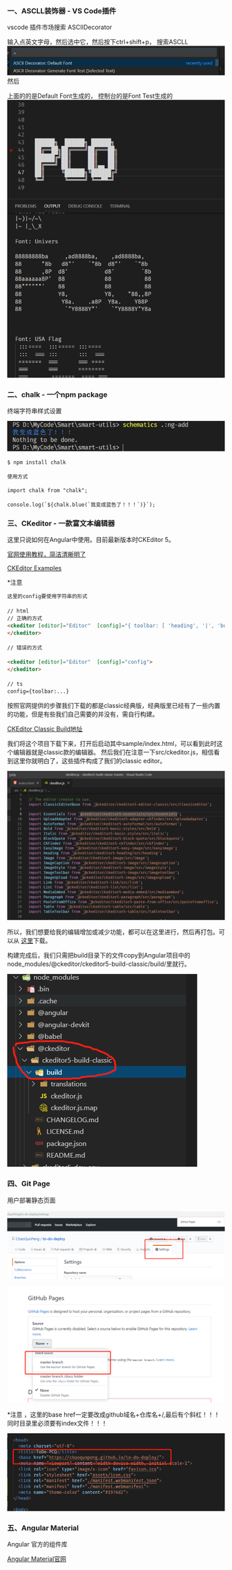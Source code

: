 ### 一、ASCLL装饰器 - VS Code插件  

vscode 插件市场搜索 ASCIIDecorator

输入点英文字母，然后选中它，然后按下ctrl+shift+p，
搜索ASCLL
![搜索ASCLL](ascll.png/) 
然后

上面的的是Default Font生成的，
控制台的是Font Test生成的
![搜索ASCLL](ascll-2.png/) 


### 二、chalk - 一个npm package

终端字符串样式设置

![chalk](chalk.png/) 

```
$ npm install chalk

使用方式

import chalk from "chalk";

console.log(`${chalk.blue(`我变成蓝色了！！！`)}`);
```

### 三、CKeditor - 一款富文本编辑器
这里只说如何在Angular中使用。目前最新版本时CKEditor 5。

[官网使用教程，简洁清晰明了](https://ckeditor.com/docs/ckeditor5/latest/builds/guides/integration/frameworks/angular.html)

[CKEditor Examples](https://ckeditor.com/docs/ckeditor5/latest/examples/builds/classic-editor.html)


*注意

```html
这里的config要使用字符串的形式

// html
// 正确的方式
<ckeditor [editor]="Editor"  [config]="{ toolbar: [ 'heading', '|', 'bold', 'italic' ] }">
</ckeditor>

// 错误的方式

<ckeditor [editor]="Editor"  [config]="config">
</ckeditor>

// ts
config={toolbar:...}
```


按照官网提供的步骤我们下载的都是classic经典版，经典版里已经有了一些内置的功能，但是有些我们自己需要的并没有，需自行构建。

[CKEditor Classic Build地址](https://github.com/ckeditor/ckeditor5#builds)

我们将这个项目下载下来，打开后启动其中sample/index.html，可以看到此时这个编辑器就是classic款的编辑器。
然后我们在注意一下src/ckeditor.js，相信看到这里你就明白了，这些插件构成了我们的classic editor。

![ckeditor](ckeditor.png/) 

所以，我们想要给我的编辑增加或减少功能，都可以在这里进行，然后再打包。可以从
[这里](https://github.com/ckeditor/ckeditor5#features)下载。

构建完成后，我们只需把build目录下的文件copy到Angular项目中的node_modules/@ckeditor/ckeditor5-build-classic/build/里就行。

![ckeditor](ckeditor2.png/) 


### 四、Git Page
用户部署静态页面

![git-page](git-page.png/) 

![git-page-2](git-page-2.png/) 

*注意 ，这里的base href一定要改成github域名+仓库名+/,最后有个斜杠！！！同时目录里必须要有index文件！！！

![git-page-3](git-page-3.png/) 


### 五、Angular Material
Angular 官方的组件库

[Angular Material官网](https://material.angular.cn/)